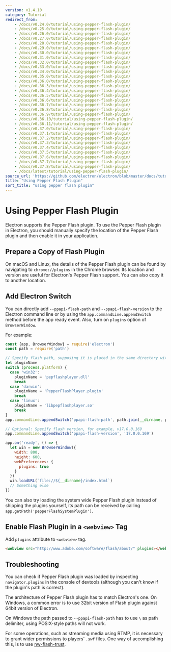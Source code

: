 ```yaml
---
version: v1.4.10
category: Tutorial
redirect_from:
    - /docs/v0.24.0/tutorial/using-pepper-flash-plugin/
    - /docs/v0.25.0/tutorial/using-pepper-flash-plugin/
    - /docs/v0.26.0/tutorial/using-pepper-flash-plugin/
    - /docs/v0.27.0/tutorial/using-pepper-flash-plugin/
    - /docs/v0.28.0/tutorial/using-pepper-flash-plugin/
    - /docs/v0.29.0/tutorial/using-pepper-flash-plugin/
    - /docs/v0.30.0/tutorial/using-pepper-flash-plugin/
    - /docs/v0.31.0/tutorial/using-pepper-flash-plugin/
    - /docs/v0.32.0/tutorial/using-pepper-flash-plugin/
    - /docs/v0.33.0/tutorial/using-pepper-flash-plugin/
    - /docs/v0.34.0/tutorial/using-pepper-flash-plugin/
    - /docs/v0.35.0/tutorial/using-pepper-flash-plugin/
    - /docs/v0.36.0/tutorial/using-pepper-flash-plugin/
    - /docs/v0.36.3/tutorial/using-pepper-flash-plugin/
    - /docs/v0.36.4/tutorial/using-pepper-flash-plugin/
    - /docs/v0.36.5/tutorial/using-pepper-flash-plugin/
    - /docs/v0.36.6/tutorial/using-pepper-flash-plugin/
    - /docs/v0.36.7/tutorial/using-pepper-flash-plugin/
    - /docs/v0.36.8/tutorial/using-pepper-flash-plugin/
    - /docs/v0.36.9/tutorial/using-pepper-flash-plugin/
    - /docs/v0.36.10/tutorial/using-pepper-flash-plugin/
    - /docs/v0.36.11/tutorial/using-pepper-flash-plugin/
    - /docs/v0.37.0/tutorial/using-pepper-flash-plugin/
    - /docs/v0.37.1/tutorial/using-pepper-flash-plugin/
    - /docs/v0.37.2/tutorial/using-pepper-flash-plugin/
    - /docs/v0.37.3/tutorial/using-pepper-flash-plugin/
    - /docs/v0.37.4/tutorial/using-pepper-flash-plugin/
    - /docs/v0.37.5/tutorial/using-pepper-flash-plugin/
    - /docs/v0.37.6/tutorial/using-pepper-flash-plugin/
    - /docs/v0.37.7/tutorial/using-pepper-flash-plugin/
    - /docs/v0.37.8/tutorial/using-pepper-flash-plugin/
    - /docs/latest/tutorial/using-pepper-flash-plugin/
source_url: 'https://github.com/electron/electron/blob/master/docs/tutorial/using-pepper-flash-plugin.md'
title: "Using Pepper Flash Plugin"
sort_title: "using pepper flash plugin"
---
```


# Using Pepper Flash Plugin

Electron supports the Pepper Flash plugin. To use the Pepper Flash plugin in
Electron, you should manually specify the location of the Pepper Flash plugin
and then enable it in your application.

## Prepare a Copy of Flash Plugin

On macOS and Linux, the details of the Pepper Flash plugin can be found by
navigating to `chrome://plugins` in the Chrome browser. Its location and version
are useful for Electron's Pepper Flash support. You can also copy it to another
location.

## Add Electron Switch

You can directly add `--ppapi-flash-path` and `--ppapi-flash-version` to the
Electron command line or by using the `app.commandLine.appendSwitch` method
before the app ready event. Also, turn on `plugins` option of `BrowserWindow`.

For example:

```javascript
const {app, BrowserWindow} = require('electron')
const path = require('path')

// Specify flash path, supposing it is placed in the same directory with main.js.
let pluginName
switch (process.platform) {
  case 'win32':
    pluginName = 'pepflashplayer.dll'
    break
  case 'darwin':
    pluginName = 'PepperFlashPlayer.plugin'
    break
  case 'linux':
    pluginName = 'libpepflashplayer.so'
    break
}
app.commandLine.appendSwitch('ppapi-flash-path', path.join(__dirname, pluginName))

// Optional: Specify flash version, for example, v17.0.0.169
app.commandLine.appendSwitch('ppapi-flash-version', '17.0.0.169')

app.on('ready', () => {
  let win = new BrowserWindow({
    width: 800,
    height: 600,
    webPreferences: {
      plugins: true
    }
  })
  win.loadURL(`file://${__dirname}/index.html`)
  // Something else
})
```

You can also try loading the system wide Pepper Flash plugin instead of shipping
the plugins yourself, its path can be received by calling
`app.getPath('pepperFlashSystemPlugin')`.

## Enable Flash Plugin in a `<webview>` Tag

Add `plugins` attribute to `<webview>` tag.

```html
<webview src="http://www.adobe.com/software/flash/about/" plugins></webview>
```

## Troubleshooting

You can check if Pepper Flash plugin was loaded by inspecting
`navigator.plugins` in the console of devtools (although you can't know if the
plugin's path is correct).

The architecture of Pepper Flash plugin has to match Electron's one. On Windows,
a common error is to use 32bit version of Flash plugin against 64bit version of
Electron.

On Windows the path passed to `--ppapi-flash-path` has to use `\` as path
delimiter, using POSIX-style paths will not work.

For some operations, such as streaming media using RTMP, it is necessary to grant wider permissions to players’ `.swf` files. One way of accomplishing this, is to use [nw-flash-trust](https://github.com/szwacz/nw-flash-trust).
